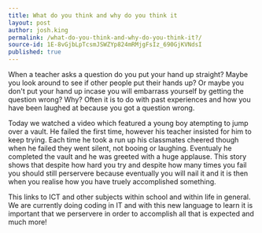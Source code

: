 ```yaml
---
title: What do you think and why do you think it
layout: post
author: josh.king
permalink: /what-do-you-think-and-why-do-you-think-it?/
source-id: 1E-8vGjbLpTcsmJSWZYp824mRMjgFsIz_690GjKVNdsI
published: true
---
```

When a teacher asks a question do you put your hand up straight? Maybe you look around to see if other people put their hands up? Or maybe you don't put your hand up incase you will embarrass yourself by getting the question wrong? Why? Often it is to do with past experiences and how you have been laughed at because you got a question wrong. 

Today we watched a video which featured a young boy atempting to jump over a vault. He failed the first time, however his teacher insisted for him to keep trying. Each time he took a run up his classmates cheered though when he failed they went silent, not booing or laughing. Eventualy he completed the vault and he was greeted with a huge applause. This story shows that despite how hard you try and despite how many times you fail you should still perservere because eventually you will nail it and it is then when you realise how you have truely accomplished something.

This links to ICT and other subjects within school and within life in general. We are currently doing coding in IT and with this new language to learn it is important that we perservere in order to accomplish all that is expected and much more!

